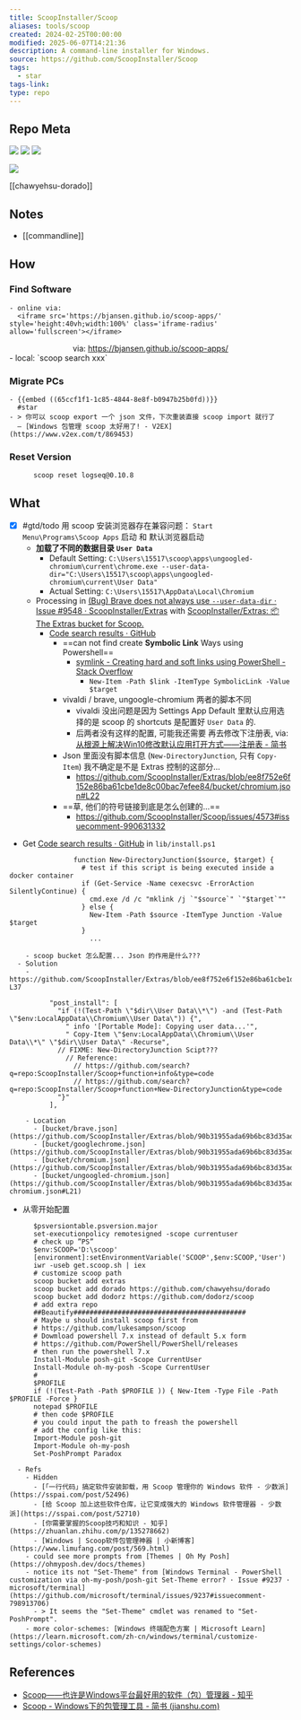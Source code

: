 ```yaml
---
title: ScoopInstaller/Scoop
aliases: tools/scoop
created: 2024-02-25T00:00:00
modified: 2025-06-07T14:21:36
description: A command-line installer for Windows.
source: https://github.com/ScoopInstaller/Scoop
tags:
  - star
tags-link: 
type: repo
---
```


## Repo Meta

![](https://img.shields.io/github/stars/ScoopInstaller/Scoop?style=for-the-badge&label=stars) ![](https://img.shields.io/github/repo-size/ScoopInstaller/Scoop?style=for-the-badge&label=size) ![](https://img.shields.io/github/created-at/ScoopInstaller/Scoop?style=for-the-badge&label=since)

[![](https://github-readme-stats.vercel.app/api/pin/?username=ScoopInstaller&repo=Scoop&bg_color=00000000)](https://github.com/ScoopInstaller/Scoop)

[[chawyehsu-dorado]]

## Notes

  - [[commandline]]

## How
### Find Software
    - online via:
      <iframe src='https://bjansen.github.io/scoop-apps/' style='height:40vh;width:100%' class='iframe-radius' allow='fullscreen'></iframe>
<center>via: <a href='https://bjansen.github.io/scoop-apps/' target='_blank' class='external-link'>https://bjansen.github.io/scoop-apps/</a></center>
    - local: `scoop search xxx`

### Migrate PCs
    - {{embed ((65ccf1f1-1c85-4844-8e8f-b0947b25b0fd))}}
      #star
    - > 你可以 scoop export 一个 json 文件，下次重装直接 scoop import 就行了
      — [Windows 包管理 scoop 太好用了! - V2EX](https://www.v2ex.com/t/869453)

### Reset Version
```shell
      scoop reset logseq@0.10.8
```

## What
  - [x] #gtd/todo 用 scoop 安装浏览器存在兼容问题： `Start Menu\Programs\Scoop Apps` 启动 和 默认浏览器启动
    - **加载了不同的数据目录 `User Data`**
      - Default Setting: `C:\Users\15517\scoop\apps\ungoogled-chromium\current\chrome.exe --user-data-dir="C:\Users\15517\scoop\apps\ungoogled-chromium\current\User Data"`
      - Actual Setting: `C:\Users\15517\AppData\Local\Chromium`
    - Processing in [(Bug) Brave does not always use `--user-data-dir` · Issue #9548 · ScoopInstaller/Extras](https://github.com/ScoopInstaller/Extras/issues/9548) with [ScoopInstaller/Extras: 📦 The Extras bucket for Scoop.](https://github.com/ScoopInstaller/Extras)
      - [Code search results · GitHub](https://github.com/search?q=repo%3AScoopInstaller%2FExtras%20%22User%20Data%22&type=code)
        - ==can not find create **Symbolic Link** Ways using Powershell==
          - [symlink - Creating hard and soft links using PowerShell - Stack Overflow](https://stackoverflow.com/questions/894430/creating-hard-and-soft-links-using-powershell)
            - `New-Item -Path $link -ItemType SymbolicLink -Value $target`
        - vivaldi / brave, ungoogle-chromium 两者的脚本不同
          - vivaldi 没出问题是因为 Settings App Default 里默认应用选择的是 scoop 的 shortcuts 是配置好 `User Data` 的.
          - 后两者没有这样的配置, 可能我还需要 再去修改下注册表, via: [从根源上解决Win10修改默认应用打开方式——注册表 - 简书](https://www.jianshu.com/p/7b5a7b304c2c)
        - Json 里面没有脚本信息 (`New-DirectoryJunction`, 只有 `Copy-Item`) 我不确定是不是 Extras 控制的这部分...
          - https://github.com/ScoopInstaller/Extras/blob/ee8f752e6f152e86ba61cbe1de8c00bac7efee84/bucket/chromium.json#L22
        - ==草, 他们的符号链接到底是怎么创建的...==
          - https://github.com/ScoopInstaller/Scoop/issues/4573#issuecomment-990631332
- Get [Code search results · GitHub](https://github.com/search?q=repo%3AScoopInstaller%2FScoop%20mklink&type=code) in `lib/install.ps1`
```shell
                function New-DirectoryJunction($source, $target) {
                  # test if this script is being executed inside a docker container
                  if (Get-Service -Name cexecsvc -ErrorAction SilentlyContinue) {
                    cmd.exe /d /c "mklink /j `"$source`" `"$target`""
                  } else {
                    New-Item -Path $source -ItemType Junction -Value $target
                  }
                    ...
```
        - scoop bucket 怎么配置... Json 的作用是什么???
      - Solution
        - https://github.com/ScoopInstaller/Extras/blob/ee8f752e6f152e86ba61cbe1de8c00bac7efee84/bucket/chromium.json#L32-L37
```shell
          "post_install": [
            "if (!(Test-Path \"$dir\\User Data\\*\") -and (Test-Path \"$env:LocalAppData\\Chromium\\User Data\")) {",
              " info '[Portable Mode]: Copying user data...'",
              " Copy-Item \"$env:LocalAppData\\Chromium\\User Data\\*\" \"$dir\\User Data\" -Recurse",
            // FIXME: New-DirectoryJunction Scipt???
              // Reference:
                // https://github.com/search?q=repo:ScoopInstaller/Scoop+function+info&type=code
                // https://github.com/search?q=repo:ScoopInstaller/Scoop+function+New-DirectoryJunction&type=code
            "}"
          ],
```
        - Location
          - [bucket/brave.json](https://github.com/ScoopInstaller/Extras/blob/90b31955ada69b6bc83d35ad365feef6f9581120/bucket/brave.json#L30)
          - [bucket/googlechrome.json](https://github.com/ScoopInstaller/Extras/blob/90b31955ada69b6bc83d35ad365feef6f9581120/bucket/googlechrome.json#L26)
          - [bucket/chromium.json](https://github.com/ScoopInstaller/Extras/blob/90b31955ada69b6bc83d35ad365feef6f9581120/bucket/chromium.json#L22)
          - [bucket/ungoogled-chromium.json](https://github.com/ScoopInstaller/Extras/blob/90b31955ada69b6bc83d35ad365feef6f9581120/bucket/ungoogled-chromium.json#L21)
  - 从零开始配置
```shell
      $psversiontable.psversion.major
      set-executionpolicy remotesigned -scope currentuser
      # check up ”PS”
      $env:SCOOP='D:\scoop'
      [environment]:setEnvironmentVariable('SCOOP',$env:SCOOP,'User')
      iwr -useb get.scoop.sh | iex
      # customize scoop path
      scoop bucket add extras
      scoop bucket add dorado https://github.com/chawyehsu/dorado
      scoop bucket add dodorz https://github.com/dodorz/scoop
      # add extra repo
      ##Beautify###########################################
      # Maybe u should install scoop first from
      # https://github.com/lukesampson/scoop
      # Dowmload powershell 7.x instead of default 5.x form
      # https://github.com/PowerShell/PowerShell/releases
      # then run the powershell 7.x
      Install-Module posh-git -Scope CurrentUser
      Install-Module oh-my-posh -Scope CurrentUser
      #
      $PROFILE
      if (!(Test-Path -Path $PROFILE )) { New-Item -Type File -Path $PROFILE -Force }
      notepad $PROFILE
      # then code $PROFILE
      # you could input the path to freash the powershell
      # add the config like this:
      Import-Module posh-git
      Import-Module oh-my-posh
      Set-PoshPrompt Paradox
```
      - Refs
        - Hidden
          - [「一行代码」搞定软件安装卸载，用 Scoop 管理你的 Windows 软件 - 少数派](https://sspai.com/post/52496)
          - [给 Scoop 加上这些软件仓库，让它变成强大的 Windows 软件管理器 - 少数派](https://sspai.com/post/52710)
          - [你需要掌握的Scoop技巧和知识 - 知乎](https://zhuanlan.zhihu.com/p/135278662)
          - [Windows | Scoop软件包管理神器 | 小新博客](https://www.limufang.com/post/569.html)
        - could see more prompts from [Themes | Oh My Posh](https://ohmyposh.dev/docs/themes)
        - notice its not "Set-Theme" from [Windows Terminal - PowerShell customization via oh-my-posh/posh-git Set-Theme error? · Issue #9237 · microsoft/terminal](https://github.com/microsoft/terminal/issues/9237#issuecomment-798913706)
          - > It seems the "Set-Theme" cmdlet was renamed to "Set-PoshPrompt".
        - more color-schemes: [Windows 终端配色方案 | Microsoft Learn](https://learn.microsoft.com/zh-cn/windows/terminal/customize-settings/color-schemes)

## References
  - [Scoop——也许是Windows平台最好用的软件（包）管理器 - 知乎](https://zhuanlan.zhihu.com/p/463284082)
- [Scoop - Windows下的包管理工具 - 简书 (jianshu.com)](https://www.jianshu.com/p/d88616d7138e)
